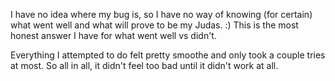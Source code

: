 I have no idea where my bug is, so I have no way of knowing (for certain) what went well and what will prove to be my Judas.  :)  This is the most honest answer I have for what went well vs didn't. 

Everything I attempted to do felt pretty smoothe and only took a couple tries at most. So all in all, it didn't feel too bad until it didn't work at all. 
